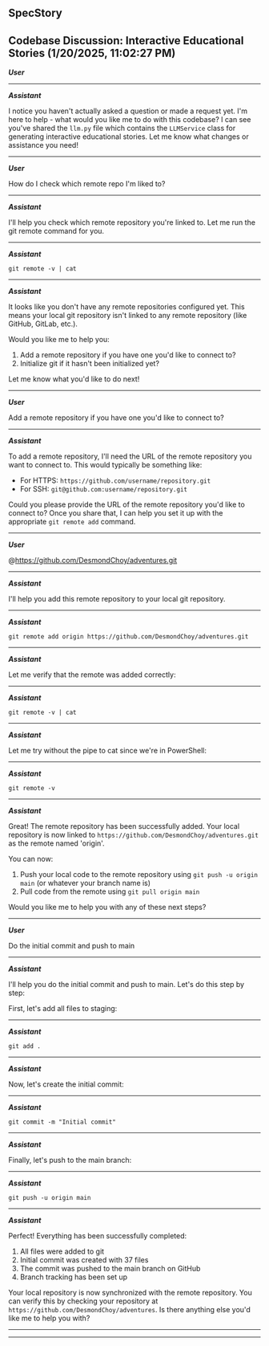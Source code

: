 ## SpecStory

## Codebase Discussion: Interactive Educational Stories (1/20/2025, 11:02:27 PM)

_**User**_



---

_**Assistant**_

I notice you haven't actually asked a question or made a request yet. I'm here to help - what would you like me to do with this codebase? I can see you've shared the `llm.py` file which contains the `LLMService` class for generating interactive educational stories. Let me know what changes or assistance you need!

---

_**User**_

How do I check which remote repo I'm liked to?

---

_**Assistant**_

I'll help you check which remote repository you're linked to. Let me run the git remote command for you.

---

_**Assistant**_

```
git remote -v | cat
```

---

_**Assistant**_



It looks like you don't have any remote repositories configured yet. This means your local git repository isn't linked to any remote repository (like GitHub, GitLab, etc.).

Would you like me to help you:
1. Add a remote repository if you have one you'd like to connect to?
2. Initialize git if it hasn't been initialized yet?

Let me know what you'd like to do next!

---

_**User**_

Add a remote repository if you have one you'd like to connect to?


---

_**Assistant**_

To add a remote repository, I'll need the URL of the remote repository you want to connect to. This would typically be something like:

- For HTTPS: `https://github.com/username/repository.git`
- For SSH: `git@github.com:username/repository.git`

Could you please provide the URL of the remote repository you'd like to connect to? Once you share that, I can help you set it up with the appropriate `git remote add` command.

---

_**User**_

@https://github.com/DesmondChoy/adventures.git 

---

_**Assistant**_

I'll help you add this remote repository to your local git repository.

---

_**Assistant**_

```
git remote add origin https://github.com/DesmondChoy/adventures.git
```

---

_**Assistant**_



Let me verify that the remote was added correctly:

---

_**Assistant**_

```
git remote -v | cat
```

---

_**Assistant**_



Let me try without the pipe to cat since we're in PowerShell:

---

_**Assistant**_

```
git remote -v
```

---

_**Assistant**_



Great! The remote repository has been successfully added. Your local repository is now linked to `https://github.com/DesmondChoy/adventures.git` as the remote named 'origin'.

You can now:
1. Push your local code to the remote repository using `git push -u origin main` (or whatever your branch name is)
2. Pull code from the remote using `git pull origin main`

Would you like me to help you with any of these next steps?

---

_**User**_

Do the initial commit and push to main

---

_**Assistant**_

I'll help you do the initial commit and push to main. Let's do this step by step:

First, let's add all files to staging:

---

_**Assistant**_

```
git add .
```

---

_**Assistant**_



Now, let's create the initial commit:

---

_**Assistant**_

```
git commit -m "Initial commit"
```

---

_**Assistant**_







Finally, let's push to the main branch:

---

_**Assistant**_

```
git push -u origin main
```

---

_**Assistant**_







Perfect! Everything has been successfully completed:
1. All files were added to git
2. Initial commit was created with 37 files
3. The commit was pushed to the main branch on GitHub
4. Branch tracking has been set up

Your local repository is now synchronized with the remote repository. You can verify this by checking your repository at `https://github.com/DesmondChoy/adventures`. Is there anything else you'd like me to help you with?

---



---

